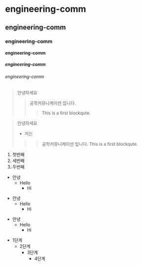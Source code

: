 # engineering-comm
## engineering-comm
### engineering-comm
#### engineering-comm
##### engineering-comm
###### engineering-comm

> 안녕하세요
>> 공학커뮤니케이션 입니다.
>>> This is a first blockqute.

> 안녕하세요 
> + 저는
>>> 공학커뮤니케이션 입니다.
>>> This is a first blockqute.

1) 첫번째
3) 세번째
2) 두번째

* 안녕
  * Hello
    * Hi

+ 안녕
  + Hello
    + Hi
   
- 안녕
  - Hello
    - Hi
   
* 1단계
  + 2단계
    - 3단계
      - 4단계
